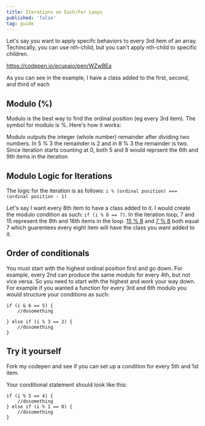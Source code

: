 ```yaml
---
title: Iterations on Each/For Loops
published: 'false'
tag: guide
---
```


Let's say you want to apply specifc behaviors to every 3rd item of an array. Techincally, you can use nth-child, but you can't apply nth-child to specific children. 
 
 https://codepen.io/ecupaio/pen/WZwBEa
 
As you can see in the example, I have a class added to the first, second, and third of each  
## Modulo (%)
Modulo is the best way to find the ordinal position (eg every 3rd item). The symbol for modulo is %. Here's how it works:

Modulo outputs the integer (whole number) remainder after dividing two numbers. In 5 % 3 the remainder is 2 and in 8 % 3 the remainder is two. Since iteration starts counting at 0, both 5 and 8 would reprsent the 6th and 9th items in the iteration

## Modulo Logic for Iterations
The logic for the iteration is as follows:
`i % (ordinal position) === (ordinal position - 1)`

Let's say I want every 8th item to have a class added to it. I would create the modulo condition as such: `if (i % 8 == 7)`. In the iteration loop, 7 and 15 represent the 8th and 16th items in the loop. [15 % 8](https://www.miniwebtool.com/modulo-calculator/?number1=15&number2=8) and [7 % 8](https://www.miniwebtool.com/modulo-calculator/?number1=7&number2=8) both equal 7 which guarentees every eight item will have the class you want added to it. 

## Order of conditionals

You must start with the highest ordinal position first and go down. For example, every 2nd can produce the same modulo for every 4th, but not vice versa. So you need to start with the highest and work your way down. For example if you wanted a function for every 3rd and 6th modulo you would structure your conditions as such: 

```
if (i & 6 == 5) {
	//dosomething
	
} else if (i % 3 == 2) {
	//dosomething
}
```

## Try it yourself
Fork my codepen and see if you can set up a condition for every 5th and 1st item. 

Your conditional statement should look like this:

```
if (i % 5 == 4) {
	//dosomething
} else if (i % 1 == 0) {
	//dosomething
}

```